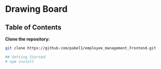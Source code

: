 # Drawing Board


## Table of Contents



 **Clone the repository:**

   ```bash
   git clone https://github.com/pabel1/employee_management_Frontend.git

## Getting Started
  # npm install



